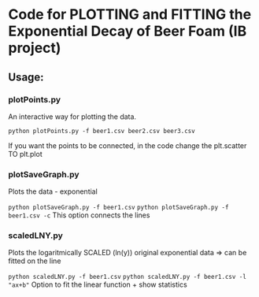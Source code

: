 # **Code for PLOTTING and FITTING the Exponential Decay of Beer Foam (IB project)**

## Usage:

### plotPoints.py 
  An interactive way for plotting the data.

`python plotPoints.py -f beer1.csv beer2.csv beer3.csv`

  If you want the points to be connected, in the code change the     plt.scatter TO plt.plot

### plotSaveGraph.py
  Plots the data - exponential

  `python plotSaveGraph.py -f beer1.csv`
  `python plotSaveGraph.py -f beer1.csv -c`  This option connects the lines

### scaledLNY.py 
  Plots the logaritmically SCALED (ln(y)) original exponential data => can be fitted on the line

  `python scaledLNY.py -f beer1.csv`
  `python scaledLNY.py -f beer1.csv -l "ax+b"`  Option to fit the linear function + show statistics 
  
